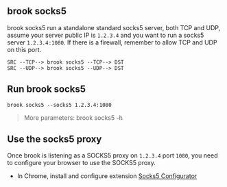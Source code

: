 ## brook socks5

brook socks5 run a standalone standard socks5 server, both TCP and UDP, assume your server public IP is `1.2.3.4` and you want to run a socks5 server `1.2.3.4:1080`. If there is a firewall, remember to allow TCP and UDP on this port.

```
SRC --TCP--> brook socks5 --TCP--> DST
SRC --UDP--> brook socks5 --UDP--> DST
```

## Run brook socks5

```
brook socks5 --socks5 1.2.3.4:1080
```

> More parameters: brook socks5 -h

## Use the socks5 proxy

Once brook is listening as a SOCKS5 proxy on `1.2.3.4` port `1080`, you need to configure your browser to use the SOCKS5 proxy.

* In Chrome, install and configure extension [Socks5 Configurator](https://chrome.google.com/webstore/detail/hnpgnjkeaobghpjjhaiemlahikgmnghb)
